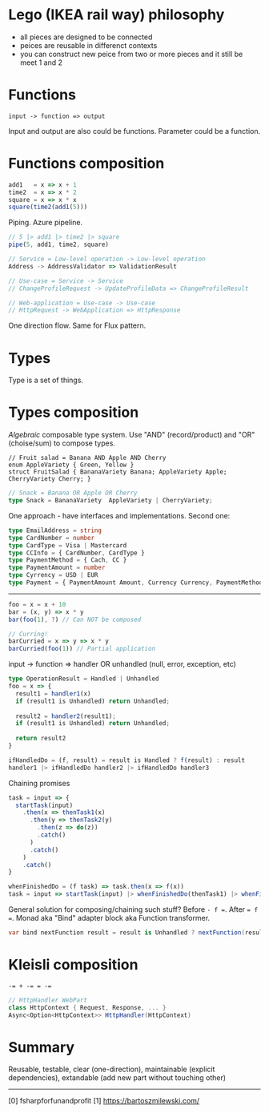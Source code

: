 # Lego (IKEA rail way) philosophy
* all pieces are designed to be connected
* peices are reusable in differenct contexts
* you can construct new peice from two or more pieces and it still be meet 1 and 2

# Functions

```
input -> function => output
```

Input and output are also could be functions.
Parameter could be a function.

# Functions composition

```js
add1   = x => x + 1
time2  = x => x * 2
square = x => x * x
square(time2(add1(5)))
```

Piping. Azure pipeline.

```js
// 5 |> add1 |> time2 |> square
pipe(5, add1, time2, square)
```

```js
// Service = Low-level operation -> Low-level operation
Address -> AddressValidator => ValidationResult

// Use-case = Service -> Service
// ChangeProfileRequest -> UpdateProfileData => ChangeProfileResult

// Web-application = Use-case -> Use-case
// HttpRequest -> WebApplication => HttpResponse
```

One direction flow. Same for Flux pattern.

# Types

Type is a set of things.

# Types composition

_Algebraic_ composable type system. Use "AND" (record/product) and "OR" (choise/sum) to compose types.

```charp
// Fruit salad = Banana AND Apple AND Cherry
enum AppleVariety { Green, Yellow }
struct FruitSalad { BananaVariety Banana; AppleVariety Apple; CherryVariety Cherry; }
```

```ts
// Snack = Banana OR Apple OR Cherry
type Snack = BananaVariety  AppleVariety | CherryVariety;
```

One approach - have interfaces and implementations.
Second one:

```ts
type EmailAddress = string
type CardNumber = number
type CardType = Visa | Mastercard
type CCInfo = { CardNumber, CardType }
type PaymentMethod = { Cach, CC }
type PaymentAmount = number
type Cyrrency = USD | EUR
type Payment = { PaymentAmount Amount, Currency Currency, PaymentMethod Method }
```

----

```ts
foo = x = x + 10
bar = (x, y) => x * y
bar(foo(1), ?) // Can NOT be composed

// Curring!
barCurried = x => y => x * y
barCurried(foo(1)) // Partial application
```

input -> function => handler OR unhandled (null, error, exception, etc)
```ts
type OperationResult = Handled | Unhandled
foo = x => {
  result1 = handler1(x)
  if (result1 is Unhandled) return Unhandled;
  
  result2 = handler2(result1);
  if (result1 is Unhandled) return Unhandled;
  
  return result2
}

ifHandledDo = (f, result) = result is Handled ? f(result) : result
handler1 |> ifHandledDo handler2 |> ifHandledDo handler3
```

Chaining promises
```js
task = input => {
  startTask(input)
    .then(x => thenTask1(x)
      .then(y => thenTask2(y)
        .then(z => do(z))
        .catch()        
      )
      .catch()
    )
    .catch()
}

whenFinishedDo = (f task) => task.then(x => f(x))
task = input => startTask(input) |> whenFinishedDo(thenTask1) |> whenFinishedDo(thenTask2)
```

General solution for composing/chaining such stuff?
Before `- f =`. After `= f =`. Monad aka "Bind" adapter block aka Function transformer.

```cs
var bind nextFunction result = result is Unhandled ? nextFunction(result) : Handled(result)
```

# Kleisli composition

`-= + -= = -=`

```cs
// HttpHandler WebPart
class HttpContext { Request, Response, ... }
Async<Option<HttpContext>> HttpHandler(HttpContext)
```

# Summary
Reusable, testable, clear (one-direction), maintainable (explicit dependencies), extandable (add new part without touching other)

----

[0] fsharpforfunandprofit
[1] https://bartoszmilewski.com/
